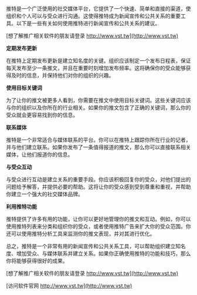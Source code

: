 推特是一个广泛使用的社交媒体平台，它提供了一个快速、简单和直接的渠道，使组织和个人可以与受众进行沟通。这使得推特成为新闻宣传和公共关系的重要工具。以下是一些有关如何使用推特进行新闻宣传和公共关系的建议。

[想了解推广相关软件的朋友请登录 http://www.vst.tw](http://www.vst.tw)

**定期发布更新**

在推特上定期发布更新是建立知名度的关键。组织应该制定一个发布日程表，保证每天发布至少一条推文，并且在重要时刻增加发布频率。这将确保你的受众能够获得及时的信息，并保持他们对你的组织的兴趣。

**使用目标关键词**

为了让你的推文被更多人看到，你需要在推文中使用目标关键词。这些关键词应该与你的组织以及你所在的行业相关。如果你的推文包含了正确的关键词，那么你的受众就会更容易找到你的信息。

**联系媒体**

推特是一个非常适合与媒体联系的平台。你可以在推特上跟踪你所在行业的记者，并与他们建立联系。如果你发布了一条值得报道的推文，那么你可以直接联系相关媒体，让他们报道你的信息。

**与受众互动**

与受众进行互动是建立关系的重要手段。你应该积极回复你的受众，对他们提出的问题给予解答，并提供必要的帮助。这将让你的受众感到受到尊重和重视，并帮助你建立一个强大的社交媒体品牌。

**利用推特功能**

推特提供了许多有用的功能，让你可以更好地管理你的推文和互动。例如，你可以使用推特列表来分类和组织你的受众，或者使用推特广告来扩大你的受众范围。你还可以使用推特分析工具来监测你的推文表现，并对其进行优化。

总之，推特是一个非常有用的新闻宣传和公共关系工具，可以帮助组织建立知名度、增加受众、与媒体联系并建立关系。如果你正确使用推特的功能和技巧，那么你将能够获得很好的成果。

[想了解推广相关软件的朋友请登录 http://www.vst.tw](http://www.vst.tw)


[访问软件官网 http://www.vst.tw](http://www.vst.tw)
